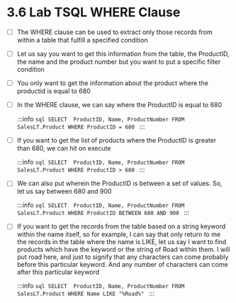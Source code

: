 # 3.6 Lab  TSQL  WHERE Clause

- [ ] The WHERE clause can be used to extract only those records from within a table that fulfill a specified condition<br/>

- [ ] Let us say you want to get this information from the table, the ProductID, the name and the product number but you want to put a specific filter condition<br/>

- [ ] You only want to get the information about the product where the productid is equal to 680<br/>

- [ ] In the WHERE clause, we can say where the ProductID is equal to 680<br/>

    :::info
        ```sql
        SELECT 
            ProductID,
            Name,
            ProductNumber
        FROM SalesLT.Product
        WHERE ProductID = 680
        ```
    :::

- [ ] If you want to get the list of products where the ProductID is greater than 680, we can hit on execute<br/>

    :::info
        ```sql
        SELECT 
            ProductID,
            Name,
            ProductNumber
        FROM SalesLT.Product
        WHERE ProductID > 680
        ```
    :::

- [ ] We can also put wherein the ProductID is between a set of values. So, let us say between 680 and 900<br/>

    :::info
        ```sql
        SELECT 
            ProductID,
            Name,
            ProductNumber
        FROM SalesLT.Product
        WHERE ProductID BETWEEN 680 AND 900
        ```
    :::

- [ ] If you want to get the records from the table based on a string keyword within the name itself, so for example, I can say that only return to me the records in the table where the name is LIKE, let us say I want to find products which have the keyword or the string of Road within them. I will put road here, and just to signify that any characters can come probably before this particular keyword. And any number of characters can come after this particular keyword<br/>

    :::info
        ```sql
        SELECT 
            ProductID,
            Name,
            ProductNumber
        FROM SalesLT.Product
        WHERE Name LIKE "%Road%"
        ```
    :::